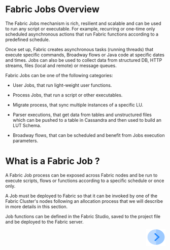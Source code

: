 # **Fabric Jobs Overview** 

The Fabric Jobs mechanism is rich, resilient and scalable and can be used to run any script or executable. For example, recurring or one-time only scheduled asynchronous actions that run Fabric functions according to a predefined schedule.


Once set up, Fabric creates asynchronous tasks (running threads) that execute specific commands, Broadway flows or Java code at specific dates and times. Jobs can also be used to collect data from structured DB, HTTP streams, files (local and remote) or message queues.

Fabric Jobs can be one of the following categories:

- User Jobs, that run light-weight user functions.

- Process Jobs, that run a script or other executables.

- Migrate process, that sync multiple instances of a specific LU.

- Parser executions, that get data from tables and unstructured files which can be pushed to a table in Cassandra and then used to build an LUT Schema.

- Broadway flows, that can be scheduled and benefit from Jobs execution parameters.


 # **What is a Fabric Job ?** 
A Fabric Job process can be exposed across Fabric nodes and be run to execute scripts, flows or functions according to a specific schedule or once only.

A Job must be deployed to Fabric so that it can be invoked by one of the Fabric Cluster's nodes following an allocation process that we will describe in more details in this section.

Job functions can be defined in the Fabric Studio, saved to the project file and be deployed to the Fabric server.




[<img align="right" width="60" height="54" src="/articles/images/Next.png">](/articles/20_jobs_and_batch_services/02_jobs_flow_and_status.md) 

